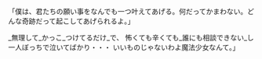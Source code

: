「僕は、君たちの願い事をなんでも一つ叶えてあげる。何だってかまわない。どんな奇跡だって起こしてあげられるよ。」

_無理して_かっこ_つけてるだけ_で、 怖くても辛くても_誰にも相談できない_し 一人ぼっちで泣いてばかり・・・ いいものじゃないわよ魔法少女なんて。」
<!--stackedit_data:
eyJoaXN0b3J5IjpbMTM5ODYwMTMzMl19
-->